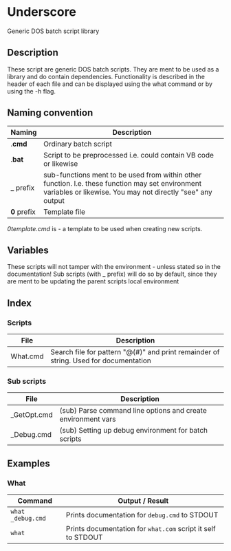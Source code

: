 # Underscore
Generic DOS batch script library
## Description

These script are generic DOS batch scripts. They are ment to be used as a library and do contain dependencies.
Functionality is described in the header of each file and can be displayed using the what command or by using the -h flag.

## Naming convention
Naming | Description
-----|------------
.**cmd** | Ordinary batch script
.**bat** | Script to be preprocessed i.e. could contain VB code or likewise
**_** prefix | sub-functions ment to be used from within other function. I.e. these function may set environment variables or likewise. You may not directly "see" any output
**0** prefix | Template file 

*0template.cmd* is - a template to be used when creating new scripts.

## Variables

These scripts will not tamper with the environment - unless stated so in the documentation!
Sub scripts (with **_** prefix) will do so by default, since they are ment to be updating the parent scripts local environment

## Index

### Scripts
File | Description
---|---
What.cmd      | Search file for pattern "@(#)" and print remainder of string. Used for documentation

### Sub scripts
File | Description
---|---
_GetOpt.cmd   | (sub) Parse command line options and create environment vars
_Debug.cmd    | (sub) Setting up debug environment for batch scripts

## Examples

### What

Command | Output / Result
---|---
`what _debug.cmd`   | Prints documentation for `debug.cmd` to STDOUT
`what`   | Prints documentation for `what.com` script it self to STDOUT

